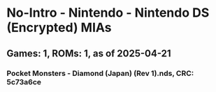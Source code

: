 # No-Intro - Nintendo - Nintendo DS (Encrypted) MIAs
## Games: 1, ROMs: 1, as of 2025-04-21

### Pocket Monsters - Diamond (Japan) (Rev 1).nds, CRC: 5c73a6ce
